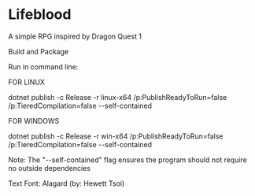# Lifeblood
A simple RPG inspired by Dragon Quest 1

Build and Package

Run in command line: 


FOR LINUX

dotnet publish -c Release -r linux-x64 /p:PublishReadyToRun=false /p:TieredCompilation=false --self-contained


FOR WINDOWS

dotnet publish -c Release -r win-x64 /p:PublishReadyToRun=false /p:TieredCompilation=false --self-contained

Note: The "--self-contained" flag ensures the program should not require no outside dependencies


Text Font: Alagard (by: Hewett Tsoi)
